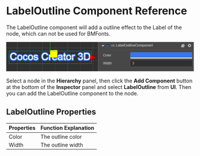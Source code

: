 # LabelOutline Component Reference

The LabelOutline component will add a outline effect to the Label of the node, which can not be used for BMFonts.

![](label/labeloutline.png)

Select a node in the **Hierarchy** panel, then click the **Add Component** button at the bottom of the **Inspector** panel and select **LabelOutline** from **UI**. Then you can add the LabelOutline component to the node.

## LabelOutline Properties

| Properties | Function Explanation |
| -------------- | ----------- |
| Color | The outline color |
| Width | The outline width |
